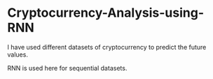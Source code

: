 # Cryptocurrency-Analysis-using-RNN


I have used different datasets of cryptocurrency to predict the future values.

RNN is used here for sequential datasets.
